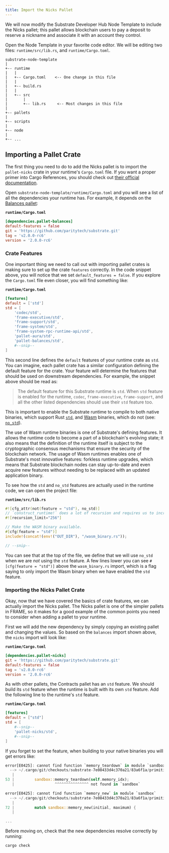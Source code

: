 ```yaml
---
title: Import the Nicks Pallet
---
```


We will now modify the Substrate Developer Hub Node Template to include the Nicks pallet; this
pallet allows blockchain users to pay a deposit to reserve a nickname and associate it with an
account they control.

Open the Node Template in your favorite code editor. We will be editing two files:
`runtime/src/lib.rs`, and `runtime/Cargo.toml`.

```
substrate-node-template
|
+-- runtime
|   |
|   +-- Cargo.toml    <-- One change in this file
|   |
|   +-- build.rs
|   |
|   +-- src
|       |
|       +-- lib.rs     <-- Most changes in this file
|
+-- pallets
|
+-- scripts
|
+-- node
|
+-- ...
```

## Importing a Pallet Crate

The first thing you need to do to add the Nicks pallet is to import the `pallet-nicks` crate in your
runtime's `Cargo.toml` file. If you want a proper primer into Cargo References, you should check out
[their official documentation](https://doc.rust-lang.org/cargo/reference/index.html).

Open `substrate-node-template/runtime/Cargo.toml` and you will see a list of all the dependencies
your runtime has. For example, it depends on the
[Balances pallet](https://substrate.dev/rustdocs/v2.0.0-rc6):

**`runtime/Cargo.toml`**

```TOML
[dependencies.pallet-balances]
default-features = false
git = 'https://github.com/paritytech/substrate.git'
tag = 'v2.0.0-rc6'
version = '2.0.0-rc6'
```

### Crate Features

One important thing we need to call out with importing pallet crates is making sure to set up the
crate `features` correctly. In the code snippet above, you will notice that we set
`default_features = false`. If you explore the `Cargo.toml` file even closer, you will find
something like:

**`runtime/Cargo.toml`**

```TOML
[features]
default = ['std']
std = [
    'codec/std',
    'frame-executive/std',
    'frame-support/std',
    'frame-system/std',
    'frame-system-rpc-runtime-api/std',
    'pallet-aura/std',
    'pallet-balances/std',
    #--snip--
]
```

This second line defines the `default` features of your runtime crate as `std`. You can imagine,
each pallet crate has a similar configuration defining the default feature for the crate. Your
feature will determine the features that should be used on downstream dependencies. For example, the
snippet above should be read as:

> The default feature for this Substrate runtime is `std`. When `std` feature is enabled for the
> runtime, `codec`, `frame-executive`, `frame-support`, and all the other listed dependencies should
> use their `std` feature too.

This is important to enable the Substrate runtime to compile to both native binaries, which support
Rust [`std`](https://doc.rust-lang.org/std/), and [Wasm](https://webassembly.org/) binaries, which
do not (see: [`no_std`](https://rust-embedded.github.io/book/intro/no-std.html)).

The use of Wasm runtime binaries is one of Substrate's defining features. It allows the runtime code
to become a part of a blockchain's evolving state; it also means that the definition of the runtime
itself is subject to the cryptographic consensus mechanisms that ensure the security of the
blockchain network. The usage of Wasm runtimes enables one of Substrate's most innovative features:
forkless runtime upgrades, which means that Substrate blockchain nodes can stay up-to-date and even
acquire new features without needing to be replaced with an updated application binary.

To see how the `std` and `no_std` features are actually used in the runtime code, we can open the
project file:

**`runtime/src/lib.rs`**

```rust
#![cfg_attr(not(feature = "std"), no_std)]
// `construct_runtime!` does a lot of recursion and requires us to increase the limit to 256.
#![recursion_limit="256"]

// Make the WASM binary available.
#[cfg(feature = "std")]
include!(concat!(env!("OUT_DIR"), "/wasm_binary.rs"));

// --snip--
```

You can see that at the top of the file, we define that we will use `no_std` when we are _not_ using
the `std` feature. A few lines lower you can see `#[cfg(feature = "std")]` above the
`wasm_binary.rs` import, which is a flag saying to only import the Wasm binary when we have enabled
the `std` feature.

### Importing the Nicks Pallet Crate

Okay, now that we have covered the basics of crate features, we can actually import the Nicks
pallet. The Nicks pallet is one of the simpler pallets in FRAME, so it makes for a good example of
the common points you need to consider when adding a pallet to your runtime.

First we will add the new dependency by simply copying an existing pallet and changing the values.
So based on the `balances` import shown above, the `nicks` import will look like:

**`runtime/Cargo.toml`**

```TOML
[dependencies.pallet-nicks]
git = 'https://github.com/paritytech/substrate.git'
default-features = false
tag = 'v2.0.0-rc6'
version = '2.0.0-rc6'
```

As with other pallets, the Contracts pallet has an `std` feature. We should build its `std` feature
when the runtime is built with its own `std` feature. Add the following line to the runtime's `std`
feature.

**`runtime/Cargo.toml`**

```TOML
[features]
default = ["std"]
std = [
    #--snip--
    'pallet-nicks/std',
    #--snip--
]
```

If you forget to set the feature, when building to your native binaries you will get errors like:

```rust
error[E0425]: cannot find function `memory_teardown` in module `sandbox`
  --> ~/.cargo/git/checkouts/substrate-7e08433d4c370a21/83a6f1a/primitives/sandbox/src/../without_std.rs:53:12
   |
53 |         sandbox::memory_teardown(self.memory_idx);
   |                  ^^^^^^^^^^^^^^^ not found in `sandbox`

error[E0425]: cannot find function `memory_new` in module `sandbox`
  --> ~/.cargo/git/checkouts/substrate-7e08433d4c370a21/83a6f1a/primitives/sandbox/src/../without_std.rs:72:18
   |
72 |         match sandbox::memory_new(initial, maximum) {
   |

...
```

Before moving on, check that the new dependencies resolve correctly by running:

```bash
cargo check
```
